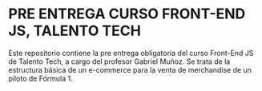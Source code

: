 # PRE ENTREGA CURSO FRONT-END JS, TALENTO TECH
Este repositorio contiene la pre entrega obligatoria del curso Front-End JS de Talento Tech, a cargo del profesor Gabriel Muñoz. 
Se trata de la estructura básica de un e-commerce para la venta de merchandise de un piloto de Fórmula 1. 
